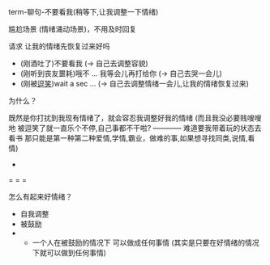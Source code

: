 
term-聊句-不要看我(稍等下,让我调整一下情绪)

尴尬场景 (情绪涌动场景)，不用及时回复

请求 让我的情绪先恢复过来好吗

- (刚酒吐了)不要看我 (-> 自己去调整容貌)
- (刚听到丧友噩耗)哦不 ... 我等会儿再打给你 (-> 自己去哭一会儿)
- (刚被[逗笑](https://twitter.com/ABC/status/854879310859063296))wait a sec ... (-> 自己去调整情绪一会儿,让我的情绪恢复过来)

为什么？

既然是你打扰到我现有情绪了，就会容忍我调整好我的情绪 (而且我没必要贱嗖嗖地 被逗笑了就一直乐个不停,自己事都不干啦? ———— 难道要我带着玩的状态去看书 那只能是第一种第二种爱情,学情,霸业，做难的事,如果想寻找同类,说情,看情)


-

= = = 

怎么有起来好情绪？

- 自我调整
- 被鼓励
- - 一个人在被鼓励的情况下 可以做成任何事情 (其实是只要在好情绪的情况下就可以做到任何事情)

